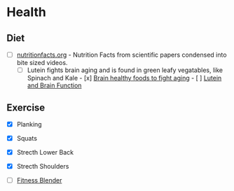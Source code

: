 # Health

## Diet

  - [ ] [nutritionfacts.org](https://nutritionfacts.org/) - Nutrition Facts from scientific papers condensed into bite sized videos.
    - [ ] Lutein fights brain aging and is found in green leafy vegatables, like Spinach and Kale
          -  [x] [Brain healthy foods to fight aging](https://nutritionfacts.org/video/brain-healthy-foods-to-fight-aging/)
          -  [ ] [Lutein and Brain Function](https://www.ncbi.nlm.nih.gov/pmc/articles/PMC4638416/)
          
## Exercise

  - [x] Planking
  - [x] Squats
  - [x] Strecth Lower Back
  - [x] Strecth Shoulders
  - [ ] [Fitness Blender](https://www.youtube.com/channel/UCiP6wD_tYlYLYh3agzbByWQ)  


  
  
